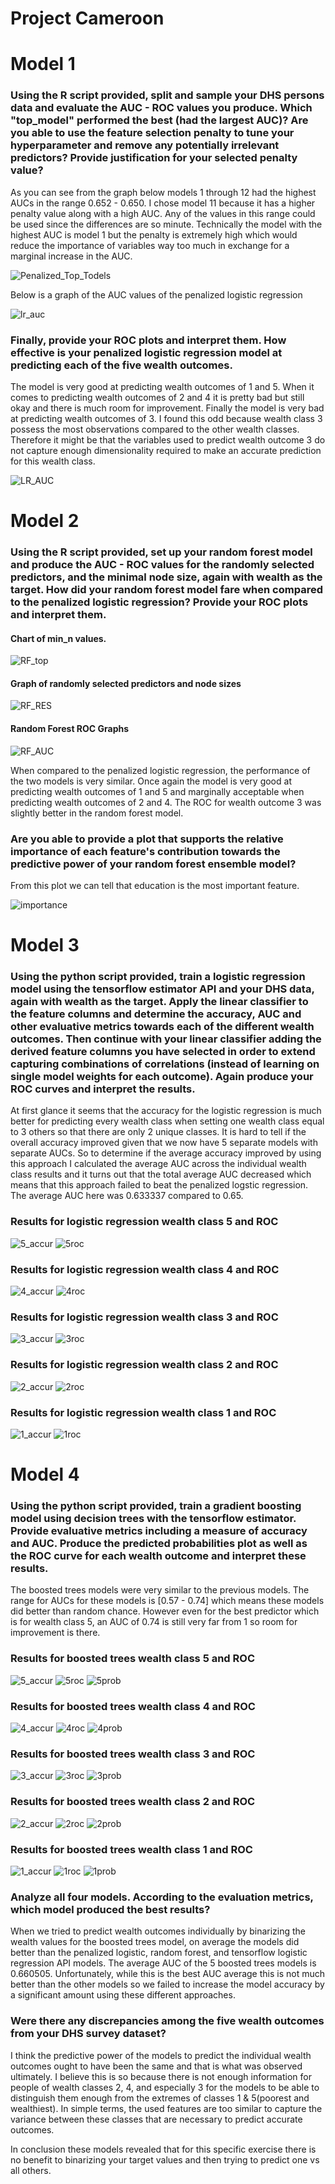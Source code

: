 # Project Cameroon

# Model 1

### Using the R script provided, split and sample your DHS persons data and evaluate the AUC - ROC values you produce. Which "top_model" performed the best (had the largest AUC)? Are you able to use the feature selection penalty to tune your hyperparameter and remove any potentially irrelevant predictors? Provide justification for your selected penalty value? 

As you can see from the graph below models 1 through 12 had the highest AUCs in the range 0.652 - 0.650. I chose model 11 because it has a higher penalty value along with a high AUC. Any of the values in this range could be used since the differences are so minute. Technically the model with the highest AUC is model 1 but the penalty is extremely high which would reduce the importance of variables way too much in exchange for a marginal increase in the AUC.

![Penalized_Top_Todels](top_models.PNG)


Below is a graph of the AUC values of the penalized logistic regression

![lr_auc](lr_plot.png)


### Finally, provide your ROC plots and interpret them. How effective is your penalized logistic regression model at predicting each of the five wealth outcomes.

The model is very good at predicting wealth outcomes of 1 and 5. When it comes to predicting wealth outcomes of 2 and 4 it is pretty bad but still okay and there is much room for improvement. Finally the model is very bad at predicting wealth outcomes of 3.
I found this odd because wealth class 3 possess the most observations compared to the other wealth classes. Therefore it might be that the variables used to predict wealth outcome 3 do not capture enough dimensionality required to make an accurate prediction for this wealth class.

![LR_AUC](lr_auc.png)


# Model 2

### Using the R script provided, set up your random forest model and produce the AUC - ROC values for the randomly selected predictors, and the minimal node size, again with wealth as the target. How did your random forest model fare when compared to the penalized logistic regression? Provide your ROC plots and interpret them.



#### Chart of min_n values.

![RF_top](rf_res_top_models1.PNG)

#### Graph of randomly selected predictors and node sizes

![RF_RES](rf_res.png)


#### Random Forest ROC Graphs


![RF_AUC](rf_auc.png)

When compared to the penalized logistic regression, the performance of the two models is very similar. Once again the model is very good at predicting wealth outcomes of 1 and 5 and marginally acceptable when predicting wealth outcomes of 2 and 4. The ROC for wealth outcome 3 was slightly better in the random forest model.


### Are you able to provide a plot that supports the relative importance of each feature's contribution towards the predictive power of your random forest ensemble model?

From this plot we can tell that education is the most important feature.

![importance](last_rf_fit.png)


# Model 3 

### Using the python script provided, train a logistic regression model using the tensorflow estimator API and your DHS data, again with wealth as the target. Apply the linear classifier to the feature columns and determine the accuracy, AUC and other evaluative metrics towards each of the different wealth outcomes. Then continue with your linear classifier adding the derived feature columns you have selected in order to extend capturing combinations of correlations (instead of learning on single model weights for each outcome). Again produce your ROC curves and interpret the results.


At first glance it seems that the accuracy for the logistic regression is much better for predicting every wealth class when setting one wealth class equal to 3 others so that there are only 2 unique classes. It is hard to tell if the overall accuracy improved given that we now have 5 separate models with separate AUCs. So to determine if the average accuracy improved by using this approach I calculated the average AUC across the individual wealth class results and it turns out that the total average AUC decreased which means that this approach failed to beat the penalized logstic regression. The average AUC here was 0.633337 compared to 0.65.

### Results for logistic regression wealth class 5 and ROC
![5_accur](5ACCUR.PNG)
![5roc](5ROC.png)

### Results for logistic regression wealth class 4 and ROC
![4_accur](4ACCUR.PNG)
![4roc](4ROC.png)


### Results for logistic regression wealth class 3 and ROC
![3_accur](3ACCUR.PNG)
![3roc](3ROC.png)


### Results for logistic regression wealth class 2 and ROC
![2_accur](2ACCUR.PNG)
![2roc](2ROC.png)


### Results for logistic regression wealth class 1 and ROC
![1_accur](1ACCUR.PNG)
![1roc](1ROC.png)


# Model 4

### Using the python script provided, train a gradient boosting model using decision trees with the tensorflow estimator. Provide evaluative metrics including a measure of accuracy and AUC. Produce the predicted probabilities plot as well as the ROC curve for each wealth outcome and interpret these results.

The boosted trees models were very similar to the previous models. The range for AUCs for these models is [0.57 - 0.74] which means these models did better than random chance. However even for the best predictor which is for wealth class 5, an AUC of 0.74 is still very far from 1 so room for improvement is there.


### Results for boosted trees wealth class 5 and ROC
![5_accur](5RFACCUR.PNG)
![5roc](5RFROC.png)
![5prob](5RFPROB.PNG)

### Results for boosted trees wealth class 4 and ROC
![4_accur](4RFACCUR.PNG)
![4roc](4RFROC.png)
![4prob](4RFPROB.PNG)

### Results for boosted trees wealth class 3 and ROC
![3_accur](3RFACCUR.PNG)
![3roc](3RFROC.png)
![3prob](3RFPROB.PNG)

### Results for boosted trees wealth class 2 and ROC
![2_accur](2RFACCUR.PNG)
![2roc](2RFROC.png)
![2prob](2RFPROB.PNG)

### Results for boosted trees wealth class 1 and ROC
![1_accur](1RFACCUR.PNG)
![1roc](1RFROC.png)
![1prob](1RFPROB.PNG)






### Analyze all four models. According to the evaluation metrics, which model produced the best results? 

When we tried to predict wealth outcomes individually by binarizing the wealth values for the boosted trees model, on average the models did better than the penalized logistic, random forest, and tensorflow logistic regression API models. The average AUC of the 5 boosted trees models is 0.660505. Unfortunately, while this is the best AUC average this is not much better than the other models so we failed to increase the model accuracy by a significant amount using these different approaches.

### Were there any discrepancies among the five wealth outcomes from your DHS survey dataset?
I think the predictive power of the models to predict the individual wealth outcomes ought to have been the same and that is what was observed ultimately. I believe this is so because there is not enough information for people of wealth classes 2, 4, and especially 3 for the models to be able to distinguish them enough from the extremes of classes 1 & 5(poorest and wealthiest). In simple terms, the used features are too similar to capture the variance between these classes that are necessary to predict accurate outcomes.

In conclusion these models revealed that for this specific exercise there is no benefit to binarizing your target values and then trying to predict one vs all others.
